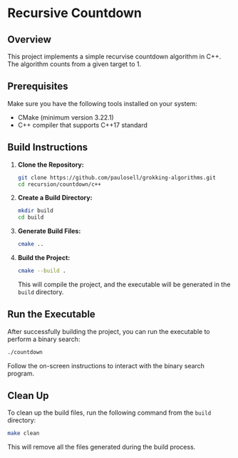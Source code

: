 # Recursive Countdown

## Overview

This project implements a simple recurvise countdown algorithm in C++. The algorithm counts from a given target to 1.

## Prerequisites

Make sure you have the following tools installed on your system:

- CMake (minimum version 3.22.1)
- C++ compiler that supports C++17 standard

## Build Instructions

1. **Clone the Repository:**

   ```bash
   git clone https://github.com/paulosell/grokking-algorithms.git
   cd recursion/countdown/c++
   ```

2. **Create a Build Directory:**

   ```bash
   mkdir build
   cd build
   ```

3. **Generate Build Files:**

   ```bash
   cmake ..
   ```

4. **Build the Project:**

   ```bash
   cmake --build .
   ```

   This will compile the project, and the executable will be generated in the `build` directory.

## Run the Executable

After successfully building the project, you can run the executable to perform a binary search:

```bash
./countdown
```

Follow the on-screen instructions to interact with the binary search program.

## Clean Up

To clean up the build files, run the following command from the `build` directory:

```bash
make clean
```

This will remove all the files generated during the build process.

